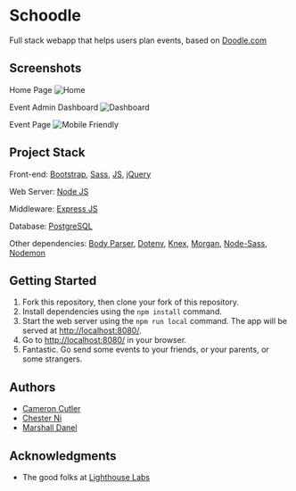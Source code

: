 # Schoodle

Full stack webapp that helps users plan events, based on [Doodle.com](https://beta.doodle.com/)

## Screenshots

Home Page
![Home](https://raw.githubusercontent.com/kaichesterni/schoodle/master/screenshots/home.png)

Event Admin Dashboard
![Dashboard](https://raw.githubusercontent.com/kaichesterni/schoodle/master/screenshots/dashboard.png)

Event Page
![Mobile Friendly](https://raw.githubusercontent.com/kaichesterni/schoodle/master/screenshots/mobile.png)

## Project Stack

Front-end: [Bootstrap](http://getbootstrap.com/), [Sass](http://sass-lang.com/), [JS](https://www.javascript.com/), [jQuery](http://jquery.com/)

Web Server: [Node JS](https://nodejs.org/en/)

Middleware: [Express JS](http://expressjs.com/)

Database: [PostgreSQL](https://www.postgresql.org/)

Other dependencies: [Body Parser](https://github.com/expressjs/body-parser), [Dotenv](https://github.com/bkeepers/dotenv), [Knex](http://knexjs.org/), [Morgan](https://github.com/expressjs/morgan), [Node-Sass](https://github.com/sass/node-sass), [Nodemon](https://nodemon.io/)

## Getting Started

1. Fork this repository, then clone your fork of this repository.
2. Install dependencies using the `npm install` command.
3. Start the web server using the `npm run local` command. The app will be served at <http://localhost:8080/>.
4. Go to <http://localhost:8080/> in your browser.
5. Fantastic. Go send some events to your friends, or your parents, or some strangers.

## Authors

- [Cameron Cutler](https://github.com/camli23)
- [Chester Ni](https://github.com/kaichesterni)
- [Marshall Danel](https://github.com/marshalldanel/)

## Acknowledgments

- The good folks at [Lighthouse Labs](https://www.lighthouselabs.ca/)
